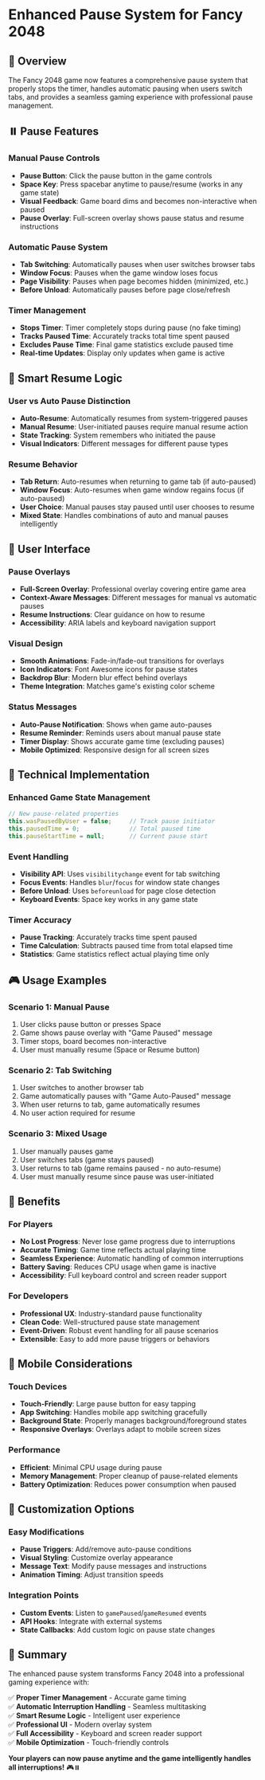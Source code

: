 # Enhanced Pause System for Fancy 2048

## 🎯 Overview
The Fancy 2048 game now features a comprehensive pause system that properly stops the timer, handles automatic pausing when users switch tabs, and provides a seamless gaming experience with professional pause management.

## ⏸️ Pause Features

### Manual Pause Controls
- **Pause Button**: Click the pause button in the game controls
- **Space Key**: Press spacebar anytime to pause/resume (works in any game state)
- **Visual Feedback**: Game board dims and becomes non-interactive when paused
- **Pause Overlay**: Full-screen overlay shows pause status and resume instructions

### Automatic Pause System
- **Tab Switching**: Automatically pauses when user switches browser tabs
- **Window Focus**: Pauses when the game window loses focus
- **Page Visibility**: Pauses when page becomes hidden (minimized, etc.)
- **Before Unload**: Automatically pauses before page close/refresh

### Timer Management
- **Stops Timer**: Timer completely stops during pause (no fake timing)
- **Tracks Paused Time**: Accurately tracks total time spent paused
- **Excludes Pause Time**: Final game statistics exclude paused time
- **Real-time Updates**: Display only updates when game is active

## 🧠 Smart Resume Logic

### User vs Auto Pause Distinction
- **Auto-Resume**: Automatically resumes from system-triggered pauses
- **Manual Resume**: User-initiated pauses require manual resume action
- **State Tracking**: System remembers who initiated the pause
- **Visual Indicators**: Different messages for different pause types

### Resume Behavior
- **Tab Return**: Auto-resumes when returning to game tab (if auto-paused)
- **Window Focus**: Auto-resumes when game window regains focus (if auto-paused)
- **User Choice**: Manual pauses stay paused until user chooses to resume
- **Mixed State**: Handles combinations of auto and manual pauses intelligently

## 🎨 User Interface

### Pause Overlays
- **Full-Screen Overlay**: Professional overlay covering entire game area
- **Context-Aware Messages**: Different messages for manual vs automatic pauses
- **Resume Instructions**: Clear guidance on how to resume
- **Accessibility**: ARIA labels and keyboard navigation support

### Visual Design
- **Smooth Animations**: Fade-in/fade-out transitions for overlays
- **Icon Indicators**: Font Awesome icons for pause states
- **Backdrop Blur**: Modern blur effect behind overlays
- **Theme Integration**: Matches game's existing color scheme

### Status Messages
- **Auto-Pause Notification**: Shows when game auto-pauses
- **Resume Reminder**: Reminds users about manual pause state
- **Timer Display**: Shows accurate game time (excluding pauses)
- **Mobile Optimized**: Responsive design for all screen sizes

## 🔧 Technical Implementation

### Enhanced Game State Management
```javascript
// New pause-related properties
this.wasPausedByUser = false;     // Track pause initiator
this.pausedTime = 0;              // Total paused time
this.pauseStartTime = null;       // Current pause start
```

### Event Handling
- **Visibility API**: Uses `visibilitychange` event for tab switching
- **Focus Events**: Handles `blur`/`focus` for window state changes
- **Before Unload**: Uses `beforeunload` for page close detection
- **Keyboard Events**: Space key works in any game state

### Timer Accuracy
- **Pause Tracking**: Accurately tracks time spent paused
- **Time Calculation**: Subtracts paused time from total elapsed time
- **Statistics**: Game statistics reflect actual playing time only

## 🎮 Usage Examples

### Scenario 1: Manual Pause
1. User clicks pause button or presses Space
2. Game shows pause overlay with "Game Paused" message
3. Timer stops, board becomes non-interactive
4. User must manually resume (Space or Resume button)

### Scenario 2: Tab Switching
1. User switches to another browser tab
2. Game automatically pauses with "Game Auto-Paused" message
3. When user returns to tab, game automatically resumes
4. No user action required for resume

### Scenario 3: Mixed Usage
1. User manually pauses game
2. User switches tabs (game stays paused)
3. User returns to tab (game remains paused - no auto-resume)
4. User must manually resume since pause was user-initiated

## 🌟 Benefits

### For Players
- **No Lost Progress**: Never lose game progress due to interruptions
- **Accurate Timing**: Game time reflects actual playing time
- **Seamless Experience**: Automatic handling of common interruptions
- **Battery Saving**: Reduces CPU usage when game is inactive
- **Accessibility**: Full keyboard control and screen reader support

### For Developers
- **Professional UX**: Industry-standard pause functionality
- **Clean Code**: Well-structured pause state management
- **Event-Driven**: Robust event handling for all pause scenarios
- **Extensible**: Easy to add more pause triggers or behaviors

## 📱 Mobile Considerations

### Touch Devices
- **Touch-Friendly**: Large pause button for easy tapping
- **App Switching**: Handles mobile app switching gracefully
- **Background State**: Properly manages background/foreground states
- **Responsive Overlays**: Overlays adapt to mobile screen sizes

### Performance
- **Efficient**: Minimal CPU usage during pause
- **Memory Management**: Proper cleanup of pause-related elements
- **Battery Optimization**: Reduces power consumption when paused

## 🔧 Customization Options

### Easy Modifications
- **Pause Triggers**: Add/remove auto-pause conditions
- **Visual Styling**: Customize overlay appearance
- **Message Text**: Modify pause messages and instructions
- **Animation Timing**: Adjust transition speeds

### Integration Points
- **Custom Events**: Listen to `gamePaused`/`gameResumed` events
- **API Hooks**: Integrate with external systems
- **State Callbacks**: Add custom logic on pause state changes

## 🎉 Summary

The enhanced pause system transforms Fancy 2048 into a professional gaming experience with:

✅ **Proper Timer Management** - Accurate game timing  
✅ **Automatic Interruption Handling** - Seamless multitasking  
✅ **Smart Resume Logic** - Intelligent user experience  
✅ **Professional UI** - Modern overlay system  
✅ **Full Accessibility** - Keyboard and screen reader support  
✅ **Mobile Optimization** - Touch-friendly controls  

**Your players can now pause anytime and the game intelligently handles all interruptions!** 🎮⏸️
